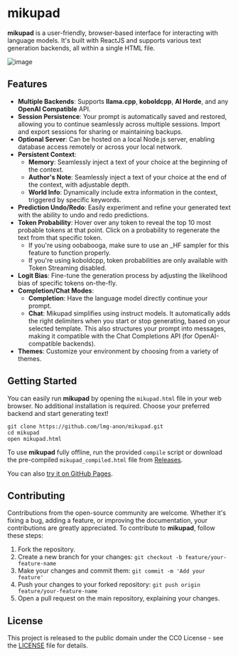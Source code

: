 # mikupad

**mikupad** is a user-friendly, browser-based interface for interacting with language models. It's built with ReactJS and supports various text generation backends, all within a single HTML file.

![image](https://github.com/user-attachments/assets/4c5fa8ff-5926-4a4b-807b-34e4f36a032c)

## Features

* **Multiple Backends**: Supports **llama.cpp**, **koboldcpp**, **AI Horde**, and any **OpenAI Compatible** API.
* **Session Persistence**: Your prompt is automatically saved and restored, allowing you to continue seamlessly across multiple sessions. Import and export sessions for sharing or maintaining backups.
* **Optional Server**: Can be hosted on a local Node.js server, enabling database access remotely or across your local network.
* **Persistent Context**:
  * **Memory**: Seamlessly inject a text of your choice at the beginning of the context.
  * **Author's Note**: Seamlessly inject a text of your choice at the end of the context, with adjustable depth.
  * **World Info**: Dynamically include extra information in the context, triggered by specific keywords.
* **Prediction Undo/Redo**: Easily experiment and refine your generated text with the ability to undo and redo predictions.
* **Token Probability**: Hover over any token to reveal the top 10 most probable tokens at that point. Click on a probability to regenerate the text from that specific token.
  * If you're using oobabooga, make sure to use an \_HF sampler for this feature to function properly.
  * If you're using koboldcpp, token probabilities are only available with Token Streaming disabled.
* **Logit Bias**: Fine-tune the generation process by adjusting the likelihood bias of specific tokens on-the-fly.
* **Completion/Chat Modes**:
  * **Completion**: Have the language model directly continue your prompt.
  * **Chat**: Mikupad simplifies using instruct models. It automatically adds the right delimiters when you start or stop generating, based on your selected template. This also structures your prompt into messages, making it compatible with the Chat Completions API (for OpenAI-compatible backends).
* **Themes**: Customize your environment by choosing from a variety of themes.

## Getting Started

You can easily run **mikupad** by opening the `mikupad.html` file in your web browser. No additional installation is required. Choose your preferred backend and start generating text!

```shell
git clone https://github.com/lmg-anon/mikupad.git
cd mikupad
open mikupad.html
```
To use **mikupad** fully offline, run the provided `compile` script or download the pre-compiled `mikupad_compiled.html` file from [Releases](https://github.com/lmg-anon/mikupad/releases/latest).

You can also [try it on GitHub Pages](https://lmg-anon.github.io/mikupad/mikupad.html).

## Contributing

Contributions from the open-source community are welcome. Whether it's fixing a bug, adding a feature, or improving the documentation, your contributions are greatly appreciated. To contribute to **mikupad**, follow these steps:

1. Fork the repository.
2. Create a new branch for your changes: `git checkout -b feature/your-feature-name`
3. Make your changes and commit them: `git commit -m 'Add your feature'`
4. Push your changes to your forked repository: `git push origin feature/your-feature-name`
5. Open a pull request on the main repository, explaining your changes.

## License

This project is released to the public domain under the CC0 License - see the [LICENSE](LICENSE) file for details.
